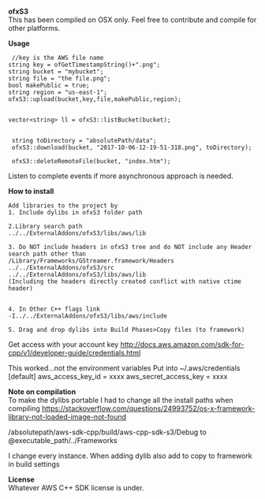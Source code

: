 
**ofxS3**  
This has been compiled on OSX only. Feel free to contribute and compile for other platforms.

**Usage**

```
 //key is the AWS file name
string key = ofGetTimestampString()+".png";
string bucket = "mybucket";
string file = "the file.png";
bool makePublic = true;
string region = "us-east-1";
ofxS3::upload(bucket,key,file,makePublic,region);
    
    
vector<string> ll = ofxS3::listBucket(bucket);
    
    
 string toDirectory = "absolutePath/data";
 ofxS3::download(bucket, "2017-10-06-12-19-51-318.png", toDirectory);
    
 ofxS3::deleteRemoteFile(bucket, "index.htm");
```
 
Listen to complete events if more asynchronous approach is needed.


**How to install**   

```
Add libraries to the project by
1. Include dylibs in ofxS3 folder path

2.Library search path
../../ExternalAddons/ofxS3/libs/aws/lib

3. Do NOT include headers in ofxS3 tree and do NOT include any Header search path other than
/Library/Frameworks/GStreamer.framework/Headers
../../ExternalAddons/ofxS3/src
../../ExternalAddons/ofxS3/libs/aws/lib
(Including the headers directly created conflict with native ctime header)


4. In Other C++ flags link
-I../../ExternalAddons/ofxS3/libs/aws/include

5. Drag and drop dylibs into Build Phases>Copy files (to framework)
```


Get access with your account key
http://docs.aws.amazon.com/sdk-for-cpp/v1/developer-guide/credentials.html


This worked...not the environment variables
Put into ~/.aws/credentials
[default]
aws_access_key_id = xxxx
aws_secret_access_key = xxxx



**Note on compilation**  
To make the dylibs portable I had to change all the install paths when compiling
https://stackoverflow.com/questions/24993752/os-x-framework-library-not-loaded-image-not-found

/absolutepath/aws-sdk-cpp/build/aws-cpp-sdk-s3/Debug
to @executable_path/../Frameworks

I change every instance. 
When adding dylib also add to copy to framework in build settings


**License**  
Whatever AWS C++ SDK license is under.
